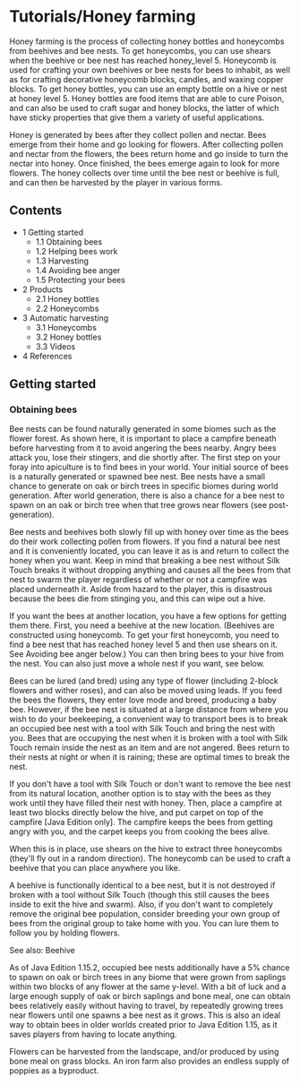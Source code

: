 # Tutorials/Honey farming
Honey farming is the process of collecting honey bottles and honeycombs from beehives and bee nests. To get honeycombs, you can use shears when the beehive or bee nest has reached honey_level 5. Honeycomb is used for crafting your own beehives or bee nests for bees to inhabit, as well as for crafting decorative honeycomb blocks, candles, and waxing copper blocks.  To get honey bottles, you can use an empty bottle on a hive or nest at honey level 5. Honey bottles are food items that are able to cure Poison, and can also be used to craft sugar and honey blocks, the latter of which have sticky properties that give them a variety of useful applications. 

Honey is generated by bees after they collect pollen and nectar. Bees emerge from their home and go looking for flowers. After collecting pollen and nectar from the flowers, the bees return home and go inside to turn the nectar into honey. Once finished, the bees emerge again to look for more flowers. The honey collects over time until the bee nest or beehive is full, and can then be harvested by the player in various forms.

## Contents
- 1 Getting started
	- 1.1 Obtaining bees
	- 1.2 Helping bees work
	- 1.3 Harvesting
	- 1.4 Avoiding bee anger
	- 1.5 Protecting your bees
- 2 Products
	- 2.1 Honey bottles
	- 2.2 Honeycombs
- 3 Automatic harvesting
	- 3.1 Honeycombs
	- 3.2 Honey bottles
	- 3.3 Videos
- 4 References

## Getting started
### Obtaining bees
Bee nests can be found naturally generated in some biomes such as the flower forest. As shown here, it is important to place a campfire beneath before harvesting from it to avoid angering the bees nearby. Angry bees attack you, lose their stingers, and die shortly after.
The first step on your foray into apiculture is to find bees in your world. Your initial source of bees is a naturally generated or spawned bee nest. Bee nests have a small chance to generate on oak or birch trees in specific biomes during world generation. After world generation, there is also a chance for a bee nest to spawn on an oak or birch tree when that tree grows near flowers (see post-generation).  

Bee nests and beehives both slowly fill up with honey over time as the bees do their work collecting pollen from flowers.  If you find a natural bee nest and it is conveniently located, you can leave it as is and return to collect the honey when you want.  Keep in mind that breaking a bee nest without Silk Touch breaks it without dropping anything and causes all the bees from that nest to swarm the player regardless of whether or not a campfire was placed underneath it.  Aside from hazard to the player, this is disastrous because the bees die from stinging you, and this can wipe out a hive.  

If you want the bees at another location, you have a few options for getting them there. First, you need a beehive at the new location. (Beehives are constructed using honeycomb. To get your first honeycomb, you need to find a bee nest that has reached honey level 5 and then use shears on it. See Avoiding bee anger below.)  You can then bring bees to your hive from the nest.  You can also just move a whole nest if you want, see below.

Bees can be lured (and bred) using any type of flower (including 2-block flowers and wither roses), and can also be moved using leads. If you feed the bees the flowers, they enter love mode and breed, producing a baby bee. However, if the bee nest is situated at a large distance from where you wish to do your beekeeping, a convenient way to transport bees is to break an occupied bee nest with a tool with Silk Touch and bring the nest with you. Bees that are occupying the nest when it is broken with a tool with Silk Touch remain inside the nest as an item and are not angered. Bees return to their nests at night or when it is raining; these are optimal times to break the nest.  

If you don't have a tool with Silk Touch or don't want to remove the bee nest from its natural location, another option is to stay with the bees as they work until they have filled their nest with honey. Then, place a campfire at least two blocks directly below the hive, and put carpet on top of the campfire ‌[Java Edition  only]. The campfire keeps the bees from getting angry with you, and the carpet keeps you from cooking the bees alive.

When this is in place, use shears on the hive to extract three honeycombs (they'll fly out in a random direction). The honeycomb can be used to craft a beehive that you can place anywhere you like. 

A beehive is functionally identical to a bee nest, but it is not destroyed if broken with a tool without Silk Touch (though this still causes the bees inside to exit the hive and swarm). Also, if you don't want to completely remove the original bee population, consider breeding your own group of bees from the original group to take home with you. You can lure them to follow you by holding flowers.

See also: Beehive

As of Java Edition 1.15.2, occupied bee nests additionally have a 5% chance to spawn on oak or birch trees in any biome that were grown from saplings within two blocks of any flower at the same y-level. With a bit of luck and a large enough supply of oak or birch saplings and bone meal, one can obtain bees relatively easily without having to travel, by repeatedly growing trees near flowers until one spawns a bee nest as it grows. This is also an ideal way to obtain bees in older worlds created prior to Java Edition 1.15, as it saves players from having to locate anything.

Flowers can be harvested from the landscape, and/or produced by using bone meal on grass blocks. An iron farm also provides an endless supply of poppies as a byproduct.


